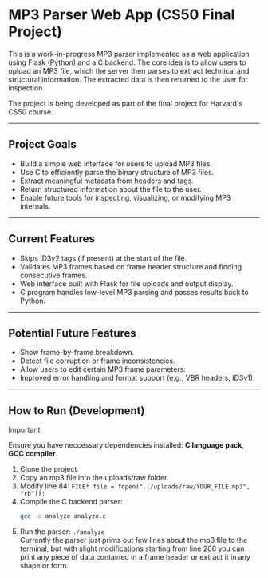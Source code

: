 # MP3 Parser Web App (CS50 Final Project)

This is a work-in-progress MP3 parser implemented as a web application using Flask (Python) and a C backend. The core idea is to allow users to upload an MP3 file, which the server then parses to extract technical and structural information. The extracted data is then returned to the user for inspection.

The project is being developed as part of the final project for Harvard's CS50 course.

---

## Project Goals

- Build a simple web interface for users to upload MP3 files.
- Use C to efficiently parse the binary structure of MP3 files.
- Extract meaningful metadata from headers and tags.
- Return structured information about the file to the user.
- Enable future tools for inspecting, visualizing, or modifying MP3 internals.

---

## Current Features

- Skips ID3v2 tags (if present) at the start of the file.
- Validates MP3 frames based on frame header structure and finding consecutive frames.
- Web interface built with Flask for file uploads and output display.
- C program handles low-level MP3 parsing and passes results back to Python.

---

## Potential Future Features

- Show frame-by-frame breakdown.
- Detect file corruption or frame inconsistencies.
- Allow users to edit certain MP3 frame parameters.
- Improved error handling and format support (e.g., VBR headers, ID3v1).

---

## How to Run (Development)

> [!IMPORTANT]
> Ensure you have neccessary dependencies installed: **C language pack**, **GCC compiler**.
1. Clone the project.
2. Copy an mp3 file into the uploads/raw folder.
3. Modify line 84: ``` FILE* file = fopen("../uploads/raw/YOUR_FILE.mp3", "rb")); ``` 
4. Compile the C backend parser:
   ```bash
   gcc -o analyze analyze.c
5. Run the parser: ```./analyze```  
Currently the parser just prints out few lines about the mp3 file to the terminal, but with slight modifications starting from line 206 you can print any piece of data contained in a frame header or extract it in any shape or form.

